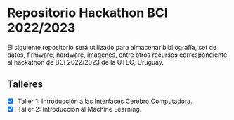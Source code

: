 # Repositorio  Hackathon BCI 2022/2023

El siguiente repositorio será utilizado para almacenar bibliografía, set de datos, firmware, hardware, imágenes, entre otros recursos correspondiente al hackathon de BCI 2022/2023 de la UTEC, Uruguay.

## Talleres

- [x] Taller 1: Introducción a las Interfaces Cerebro Computadora.
- [x] Taller 2: Introducción al Machine Learning.
